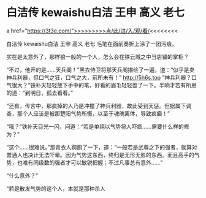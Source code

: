 # 白洁传 kewaishu白洁 王申 高义 老七

a href="https://3t3e.com/">>>>>>>>>点/此/进/入/观/看/<<<<<<<<</a>

白洁传 kewaishu白洁 王申 高义 老七
毛笔在面前奏折上涂了一团污痕。

实在是太意外了，那样狼一般的一个人，怎么会在铁云城之中当店铺的掌柜？

“不过，他开的是……天兵阁！”黑衣侍卫将那天兵阁描绘了一遍，道：“似乎是卖神兵利器，但口气之狂，口气之大，前所未有！”
http://5h6s.top
“神兵利器？口气很大？”铁补天轻轻放下手中的笔，好看的眉毛轻轻蹙了一下。半晌才若有所思的道：“到明日，孤去看看。”

“还有，传言中，那疯掉的人乃是冲撞了神兵利器，故此受到天惩。但据属下调查，那个人应该是被那楚阳气势所慑，以至于魂魄离体，导致疯癫！”

“哦？”铁补天目光一闪，问道：“若是单纯以气势将人吓疯……需要什么样的修为？”

“这个……很难说。”那青衣人踟蹰了一下，道：“一般若是武尊之下的强者，就算对普通人也决计无法吓晕。因为气势这东西，终归是无形无影的东西。而且高手的气势，也唯有同级数的强者才可以敏锐把握；不过凡事总有意外……”

“什么意外？”

“若是散发气势的这个人，本就是那种杀人
